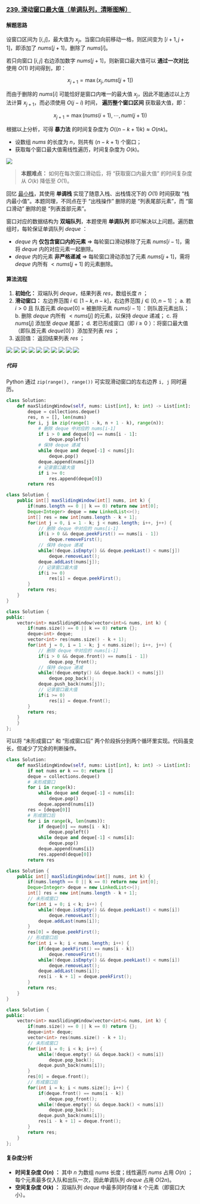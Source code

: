 ### [239. 滑动窗口最大值（单调队列，清晰图解）](https://leetcode.cn/problems/sliding-window-maximum/solutions/2361228/239-hua-dong-chuang-kou-zui-da-zhi-dan-d-u6h0/)

#### 解题思路

设窗口区间为 $[i, j]$，最大值为 $x_j$。当窗口向前移动一格，则区间变为 $[i+1,j+1]$，即添加了 $nums[j + 1]$，删除了 $nums[i]$。

若只向窗口 $[i, j]$ 右边添加数字 $nums[j + 1]$，则新窗口最大值可以 **通过一次对比** 使用 $O(1)$ 时间得到，即：

$$x_{j+1} = \max(x_{j}, nums[j + 1])$$

而由于删除的 $nums[i]$ 可能恰好是窗口内唯一的最大值 $x_j$，因此不能通过以上方法计算 $x_{j+1}$，而必须使用 $O(j-i)$ 时间， **遍历整个窗口区间** 获取最大值，即：

$$x_{j+1} = \max(nums(i+1), \cdots , num(j+1))$$

根据以上分析，可得 **暴力法** 的时间复杂度为 $O((n-k+1)k) \approx O(nk)$。

- 设数组 $nums$ 的长度为 $n$，则共有 $(n-k+1)$ 个窗口；
- 获取每个窗口最大值需线性遍历，时间复杂度为 $O(k)$。

![](./assets/img/Solution0239_oth_01.png)

> **本题难点：** 如何在每次窗口滑动后，将 “获取窗口内最大值” 的时间复杂度从 $O(k)$ 降低至 $O(1)$。

回忆 [最小栈](https://leetcode.cn/problems/min-stack/)，其使用 **单调栈** 实现了随意入栈、出栈情况下的 $O(1)$ 时间获取 “栈内最小值”。本题同理，不同点在于 “出栈操作” 删除的是 “列表尾部元素”，而 “窗口滑动” 删除的是 “列表首部元素”。

窗口对应的数据结构为 **双端队列**，本题使用 **单调队列** 即可解决以上问题。遍历数组时，每轮保证单调队列 $deque$ ：

- $deque$ 内 **仅包含窗口内的元素** $\Rightarrow$ 每轮窗口滑动移除了元素 $nums[i - 1]$，需将 $deque$ 内的对应元素一起删除。
- $deque$ 内的元素 **非严格递减** $\Rightarrow$ 每轮窗口滑动添加了元素 $nums[j + 1]$，需将 $deque$ 内所有 $< nums[j + 1]$ 的元素删除。

#### 算法流程

1. **初始化：** 双端队列 $deque$，结果列表 $res$，数组长度 $n$ ；
1. **滑动窗口：** 左边界范围 $i \in [1 - k, n - k]$，右边界范围 $j \in [0, n - 1]$ ；
    a. 若 $i > 0$ 且 队首元素 $deque[0]$ $=$ 被删除元素 $nums[i - 1]$ ：则队首元素出队；
    b. 删除 $deque$ 内所有 $< nums[j]$ 的元素，以保持 $deque$ 递减；
    c. 将 $nums[j]$ 添加至 $deque$ 尾部；
    d. 若已形成窗口（即 $i \geq 0$ ）：将窗口最大值（即队首元素 $deque[0]$ ）添加至列表 $res$ ；
1. 返回值： 返回结果列表 $res$ ；

![](./assets/img/Solution0239_oth_02.png)
![](./assets/img/Solution0239_oth_03.png)
![](./assets/img/Solution0239_oth_04.png)
![](./assets/img/Solution0239_oth_05.png)
![](./assets/img/Solution0239_oth_06.png)
![](./assets/img/Solution0239_oth_07.png)
![](./assets/img/Solution0239_oth_08.png)
![](./assets/img/Solution0239_oth_09.png)
![](./assets/img/Solution0239_oth_10.png)
![](./assets/img/Solution0239_oth_11.png)

##### 代码

Python 通过 `zip(range(), range())` 可实现滑动窗口的左右边界 `i, j` 同时遍历。

```python
class Solution:
    def maxSlidingWindow(self, nums: List[int], k: int) -> List[int]:
        deque = collections.deque()
        res, n = [], len(nums)
        for i, j in zip(range(1 - k, n + 1 - k), range(n)):
            # 删除 deque 中对应的 nums[i-1]
            if i > 0 and deque[0] == nums[i - 1]:
                deque.popleft()
            # 保持 deque 递减
            while deque and deque[-1] < nums[j]:
                deque.pop()
            deque.append(nums[j])
            # 记录窗口最大值
            if i >= 0:
                res.append(deque[0])
        return res
```

```java
class Solution {
    public int[] maxSlidingWindow(int[] nums, int k) {
        if(nums.length == 0 || k == 0) return new int[0];
        Deque<Integer> deque = new LinkedList<>();
        int[] res = new int[nums.length - k + 1];
        for(int j = 0, i = 1 - k; j < nums.length; i++, j++) {
            // 删除 deque 中对应的 nums[i-1]
            if(i > 0 && deque.peekFirst() == nums[i - 1])
                deque.removeFirst();
            // 保持 deque 递减
            while(!deque.isEmpty() && deque.peekLast() < nums[j])
                deque.removeLast();
            deque.addLast(nums[j]);
            // 记录窗口最大值
            if(i >= 0)
                res[i] = deque.peekFirst();
        }
        return res;
    }
}
```

```c++
class Solution {
public:
    vector<int> maxSlidingWindow(vector<int>& nums, int k) {
        if(nums.size() == 0 || k == 0) return {};
        deque<int> deque;
        vector<int> res(nums.size() - k + 1);
        for(int j = 0, i = 1 - k; j < nums.size(); i++, j++) {
            // 删除 deque 中对应的 nums[i-1]
            if(i > 0 && deque.front() == nums[i - 1])
                deque.pop_front();
            // 保持 deque 递减
            while(!deque.empty() && deque.back() < nums[j])
                deque.pop_back();
            deque.push_back(nums[j]);
            // 记录窗口最大值
            if(i >= 0)
                res[i] = deque.front();
        }
        return res;
    }
    }
};
```

可以将 “未形成窗口” 和 “形成窗口后” 两个阶段拆分到两个循环里实现。代码虽变长，但减少了冗余的判断操作。

```python
class Solution:
    def maxSlidingWindow(self, nums: List[int], k: int) -> List[int]:
        if not nums or k == 0: return []
        deque = collections.deque()
        # 未形成窗口
        for i in range(k):
            while deque and deque[-1] < nums[i]:
                deque.pop()
            deque.append(nums[i])
        res = [deque[0]]
        # 形成窗口后
        for i in range(k, len(nums)):
            if deque[0] == nums[i - k]:
                deque.popleft()
            while deque and deque[-1] < nums[i]:
                deque.pop()
            deque.append(nums[i])
            res.append(deque[0])
        return res
```

```java
class Solution {
    public int[] maxSlidingWindow(int[] nums, int k) {
        if(nums.length == 0 || k == 0) return new int[0];
        Deque<Integer> deque = new LinkedList<>();
        int[] res = new int[nums.length - k + 1];
        // 未形成窗口
        for(int i = 0; i < k; i++) {
            while(!deque.isEmpty() && deque.peekLast() < nums[i])
                deque.removeLast();
            deque.addLast(nums[i]);
        }
        res[0] = deque.peekFirst();
        // 形成窗口后
        for(int i = k; i < nums.length; i++) {
            if(deque.peekFirst() == nums[i - k])
                deque.removeFirst();
            while(!deque.isEmpty() && deque.peekLast() < nums[i])
                deque.removeLast();
            deque.addLast(nums[i]);
            res[i - k + 1] = deque.peekFirst();
        }
        return res;
    }
}
```

```c++
class Solution {
public:
    vector<int> maxSlidingWindow(vector<int>& nums, int k) {
        if(nums.size() == 0 || k == 0) return {};
        deque<int> deque;
        vector<int> res(nums.size() - k + 1);
        // 未形成窗口
        for(int i = 0; i < k; i++) {
            while(!deque.empty() && deque.back() < nums[i])
                deque.pop_back();
            deque.push_back(nums[i]);
        }
        res[0] = deque.front();
        // 形成窗口后
        for(int i = k; i < nums.size(); i++) {
            if(deque.front() == nums[i - k])
                deque.pop_front();
            while(!deque.empty() && deque.back() < nums[i])
                deque.pop_back();
            deque.push_back(nums[i]);
            res[i - k + 1] = deque.front();
        }
        return res;
    }
};
```

#### 复杂度分析

- **时间复杂度 $O(n)$ ：** 其中 $n$ 为数组 $nums$ 长度；线性遍历 $nums$ 占用 $O(n)$ ；每个元素最多仅入队和出队一次，因此单调队列 $deque$ 占用 $O(2n)$。
- **空间复杂度 $O(k)$ ：** 双端队列 $deque$ 中最多同时存储 $k$ 个元素（即窗口大小）。

